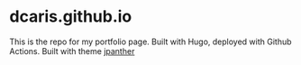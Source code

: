 # dcaris.github.io

This is the repo for my portfolio page. Built with Hugo, deployed with Github Actions. Built with theme [jpanther](https://jpanther.github.io/congo/docs/getting-started/)
